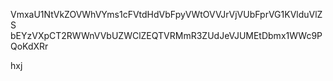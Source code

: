 VmxaU1NtVkZOVWhVYms1cFVtdHdVbFpyVWtOVVJrVjVUbFprVG1KVlduVlZS
bEYzVXpCT2RWWnVVbUZWClZEQTVRMmR3ZUdJeVJUMEtDbmx1WWc9PQoKdXRr

hxj